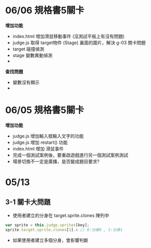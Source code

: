 # 06/06 規格書5關卡
**增加功能**
- index.html 增加滑鼠移動事件 (沒測試平板上有沒有問題)
- judge.js 取得 target物件 (Stage) 裏面的圖片，解決 g-03 關卡問題
- target 碰撞偵測
- stage 變數異動偵測
- 
**查找問題**
- 變數沒有顯示
- 

# 06/05 規格書5關卡
**增加功能**
- judge.js 增加輸入框輸入文字的功能
- judge.js 增加 restart() 功能
- index.html 增加 滑鼠事件
- 完成一個測試案例後，要重啟遊戲進行另一個測試案例測試
- 場景切換不一定是廣播，是否變成題目要求?

# 05/13
## 3-1 關卡大問題
- 使用者建立的分身在 target.sprite.clones 陣列中
```js
var sprite = this.judge.sprites[key];
sprite.target.sprite.clones[1].x // 0:分身0 , 1:分身1
```
- 如果使用者建立多個分身，會影響判斷
